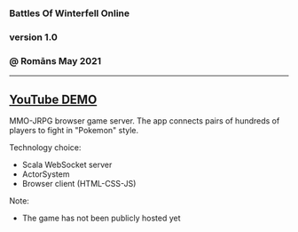 ### Battles Of Winterfell Online
### version 1.0
### @ Romāns May 2021
---
[YouTube DEMO](https://www.youtube.com/watch?v=YynArXNxE9Q&ab_channel=Romans "Romans Sleepwalking YouTube Channel")
---
MMO-JRPG browser game server. The app connects pairs of hundreds of players to fight in "Pokemon" style.

Technology choice:
 - Scala WebSocket server
 - ActorSystem
 - Browser client (HTML-CSS-JS)

Note:
- The game has not been publicly hosted yet 

